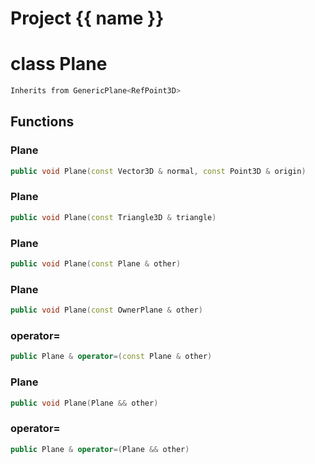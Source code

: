 <script setup>
import {useRoute} from 'vitepress'
const {path} = useRoute()
const tokens = path.split('/')
const words = tokens[2].split('-');
for (let i = 0; i < words.length; i++) {
    words[i] = words[i].charAt(0).toUpperCase() + words[i].slice(1);
    words[i] = words[i].replace('geode', 'Geode')
}
const name = words.join('-');
</script>
# Project {{ name }}

# class Plane


```cpp
Inherits from GenericPlane<RefPoint3D>
```



## Functions

### Plane

```cpp
public void Plane(const Vector3D & normal, const Point3D & origin)
```


### Plane

```cpp
public void Plane(const Triangle3D & triangle)
```


### Plane

```cpp
public void Plane(const Plane & other)
```


### Plane

```cpp
public void Plane(const OwnerPlane & other)
```


### operator=

```cpp
public Plane & operator=(const Plane & other)
```


### Plane

```cpp
public void Plane(Plane && other)
```


### operator=

```cpp
public Plane & operator=(Plane && other)
```




